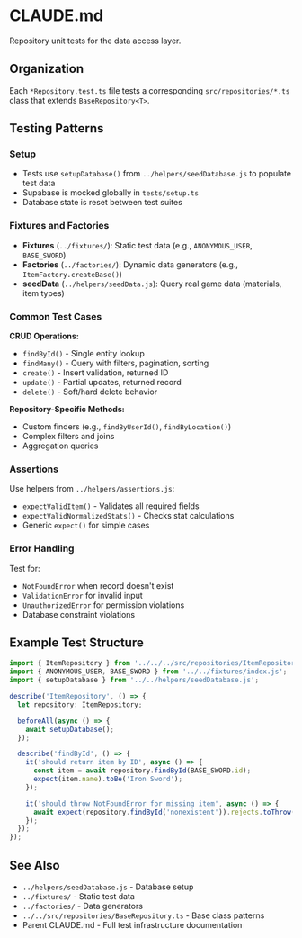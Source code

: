 # CLAUDE.md

Repository unit tests for the data access layer.

## Organization

Each `*Repository.test.ts` file tests a corresponding `src/repositories/*.ts` class that extends `BaseRepository<T>`.

## Testing Patterns

### Setup
- Tests use `setupDatabase()` from `../helpers/seedDatabase.js` to populate test data
- Supabase is mocked globally in `tests/setup.ts`
- Database state is reset between test suites

### Fixtures and Factories
- **Fixtures** (`../fixtures/`): Static test data (e.g., `ANONYMOUS_USER`, `BASE_SWORD`)
- **Factories** (`../factories/`): Dynamic data generators (e.g., `ItemFactory.createBase()`)
- **seedData** (`../helpers/seedData.js`): Query real game data (materials, item types)

### Common Test Cases

**CRUD Operations:**
- `findById()` - Single entity lookup
- `findMany()` - Query with filters, pagination, sorting
- `create()` - Insert validation, returned ID
- `update()` - Partial updates, returned record
- `delete()` - Soft/hard delete behavior

**Repository-Specific Methods:**
- Custom finders (e.g., `findByUserId()`, `findByLocation()`)
- Complex filters and joins
- Aggregation queries

### Assertions
Use helpers from `../helpers/assertions.js`:
- `expectValidItem()` - Validates all required fields
- `expectValidNormalizedStats()` - Checks stat calculations
- Generic `expect()` for simple cases

### Error Handling
Test for:
- `NotFoundError` when record doesn't exist
- `ValidationError` for invalid input
- `UnauthorizedError` for permission violations
- Database constraint violations

## Example Test Structure

```typescript
import { ItemRepository } from '../../../src/repositories/ItemRepository.js';
import { ANONYMOUS_USER, BASE_SWORD } from '../../fixtures/index.js';
import { setupDatabase } from '../../helpers/seedDatabase.js';

describe('ItemRepository', () => {
  let repository: ItemRepository;

  beforeAll(async () => {
    await setupDatabase();
  });

  describe('findById', () => {
    it('should return item by ID', async () => {
      const item = await repository.findById(BASE_SWORD.id);
      expect(item.name).toBe('Iron Sword');
    });

    it('should throw NotFoundError for missing item', async () => {
      await expect(repository.findById('nonexistent')).rejects.toThrow('Item not found');
    });
  });
});
```

## See Also

- `../helpers/seedDatabase.js` - Database setup
- `../fixtures/` - Static test data
- `../factories/` - Data generators
- `../../src/repositories/BaseRepository.ts` - Base class patterns
- Parent CLAUDE.md - Full test infrastructure documentation
